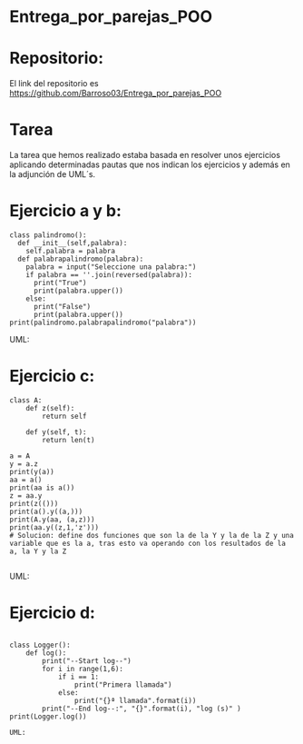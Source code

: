 # Entrega_por_parejas_POO


# Repositorio:

El link del repositorio es https://github.com/Barroso03/Entrega_por_parejas_POO



# Tarea

La tarea que hemos realizado estaba basada en resolver unos ejercicios aplicando determinadas pautas que nos indican los ejercicios y además en la adjunción de UML´s.





# Ejercicio a y b:

```
class palindromo():
  def __init__(self,palabra):
    self.palabra = palabra
  def palabrapalindromo(palabra):
    palabra = input("Seleccione una palabra:")
    if palabra == ''.join(reversed(palabra)):
      print("True")
      print(palabra.upper())
    else:
      print("False")
      print(palabra.upper())
print(palindromo.palabrapalindromo("palabra"))

````
UML:


# Ejercicio c:

```
class A: 
    def z(self): 
        return self 
 
    def y(self, t): 
        return len(t) 
 
a = A 
y = a.z 
print(y(a)) 
aa = a() 
print(aa is a()) 
z = aa.y 
print(z(())) 
print(a().y((a,))) 
print(A.y(aa, (a,z))) 
print(aa.y((z,1,'z'))) 
# Solucion: define dos funciones que son la de la Y y la de la Z y una variable que es la a, tras esto va operando con los resultados de la a, la Y y la Z


```

UML:


# Ejercicio d:

```

class Logger():
    def log():
        print("--Start log--")
        for i in range(1,6):
            if i == 1:
                print("Primera llamada")
            else:
                print("{}ª llamada".format(i))
        print("--End log--:", "{}".format(i), "log (s)" )
print(Logger.log())        

UML:
